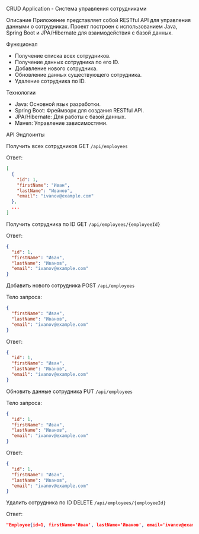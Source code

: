 CRUD Application - Система управления сотрудниками

Описание
Приложение представляет собой RESTful API для управления данными о сотрудниках. Проект построен с использованием Java, Spring Boot и JPA/Hibernate для взаимодействия с базой данных.

Функционал
- Получение списка всех сотрудников.
- Получение данных сотрудника по его ID.
- Добавление нового сотрудника.
- Обновление данных существующего сотрудника.
- Удаление сотрудника по ID.

Технологии
- Java: Основной язык разработки.
- Spring Boot: Фреймворк для создания RESTful API.
- JPA/Hibernate: Для работы с базой данных.
- Maven: Управление зависимостями.


API Эндпоинты

Получить всех сотрудников
GET `/api/employees`

Ответ:
```json
[
  {
    "id": 1,
    "firstName": "Иван",
    "lastName": "Иванов",
    "email": "ivanov@example.com"
  },
  ...
]
```

Получить сотрудника по ID
GET `/api/employees/{employeeId}`

Ответ:
```json
{
  "id": 1,
  "firstName": "Иван",
  "lastName": "Иванов",
  "email": "ivanov@example.com"
}
```

Добавить нового сотрудника
POST `/api/employees`

Тело запроса:
```json
{
  "firstName": "Иван",
  "lastName": "Иванов",
  "email": "ivanov@example.com"
}
```

Ответ:
```json
{
  "id": 1,
  "firstName": "Иван",
  "lastName": "Иванов",
  "email": "ivanov@example.com"
}
```

Обновить данные сотрудника
PUT `/api/employees`

Тело запроса:
```json
{
  "id": 1,
  "firstName": "Иван",
  "lastName": "Иванов",
  "email": "ivanov@example.com"
}
```

Ответ:
```json
{
  "id": 1,
  "firstName": "Иван",
  "lastName": "Иванов",
  "email": "ivanov@example.com"
}
```

Удалить сотрудника по ID
DELETE `/api/employees/{employeeId}`

Ответ:
```json
"Employee{id=1, firstName='Иван', lastName='Иванов', email='ivanov@example.com'}"
```


